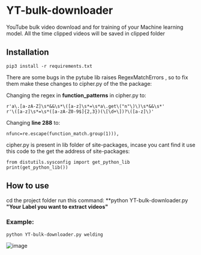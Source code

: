 # YT-bulk-downloader
YouTube bulk video download and for training of your Machine learning model. All the time clipped videos will be saved in clipped folder

## Installation
```
pip3 install -r requirements.txt
```

There are some bugs in the pytube lib raises RegexMatchErrors , so to fix them make these changes to cipher.py of the the package:

Changing the regex in **function_patterns** in cipher.py to:
```
r'a\.[a-zA-Z]\s*&&\s*\([a-z]\s*=\s*a\.get\("n"\)\)\s*&&\s*'
r'\([a-z]\s*=\s*([a-zA-Z0-9$]{2,3})(\[\d+\])?\([a-z]\)'
```

Changing **line 288** to:
```
nfunc=re.escape(function_match.group(1))),
```

cipher.py is present in lib folder of site-packages, incase you cant find it use this code to the get the address of site-packages:
```
from distutils.sysconfig import get_python_lib
print(get_python_lib())
```

## How to use

cd the project folder run this command: **python YT-bulk-downloader.py **"Your Label you want to extract videos"**

### Example:
```
python YT-bulk-downloader.py welding
```
![image](https://user-images.githubusercontent.com/41062288/164055664-38583edc-0411-45a9-b7f2-54bbd16266f5.png)

